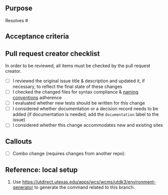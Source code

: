 ## Purpose
Resolves #

## Acceptance criteria

## Pull request creator checklist
In order to be reviewed, all items must be checked by the pull request creator.
- [ ] I reviewed the original issue title & description and updated it, if necessary, to reflect the final state of these changes
- [ ] I checked the changed files for syntax compliance & [naming conventions](https://github.austin.utexas.edu/eis1-wcs/d8-standards/blob/master/Naming_Conventions.md) adherence
- [ ] I evaluated whether new tests should be written for this change
- [ ] I considered whether documentation or a decision record needs to be added (if documentation is needed, add the `documentation` label to the issue)
- [ ] I considered whether this change accommodates new and existing sites

## Callouts
- [ ] Combo change (requires changes from another repo):

## Reference: local setup
1. Use https://utdirect.utexas.edu/apps/wcs/wcms/utdk3/environment-generator to generate the command related to this branch.
